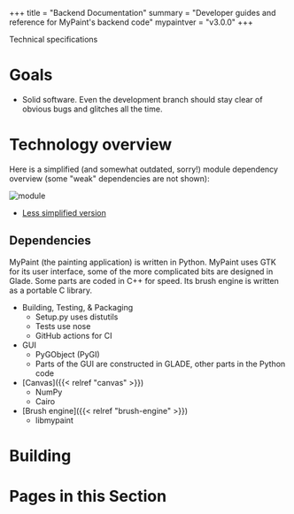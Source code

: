 +++
title = "Backend Documentation"
summary = "Developer guides and reference for MyPaint's backend code"
mypaintver = "v3.0.0"
+++

Technical specifications

# Goals
- Solid software. Even the development branch should stay clear of obvious bugs and glitches all the time.

# Technology overview
Here is a simplified (and somewhat outdated, sorry!) module dependency overview (some "weak" dependencies are not shown):

![module](modules-simplified.png)

* [Less simplified version](modules-complex.png)

## Dependencies
MyPaint (the painting application) is written in Python. MyPaint uses GTK for its
user interface, some of the more complicated bits are designed in Glade. Some parts
are coded in C++ for speed. Its brush engine is written as a portable C library.
- Building, Testing, & Packaging
    - Setup.py uses distutils
    - Tests use nose
    - GitHub actions for CI
- GUI
    - PyGObject (PyGI)
    -   Parts of the GUI are constructed in GLADE, other parts in the Python code
- [Canvas]({{< relref "canvas" >}})
    - NumPy
    - Cairo
- [Brush engine]({{< relref "brush-engine" >}})
    - libmypaint

# Building

# Pages in this Section
